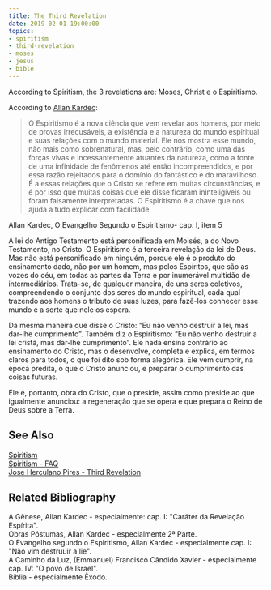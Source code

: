 ```yaml
---
title: The Third Revelation
date: 2019-02-01 19:00:00
topics:
- spiritism
- third-revelation
- moses
- jesus
- bible
---
```


According to Spiritism, the 3 revelations are: Moses, Christ e o Espiritismo.

According to [Allan Kardec](/bio/allan-kardec):

> O Espiritismo é a nova ciência que vem revelar aos homens, por meio de provas irrecusáveis, a existência 
e a natureza do mundo espiritual e suas relações com o mundo material. Ele nos mostra esse mundo, 
não mais como sobrenatural, mas, pelo contrário, como uma das forças vivas e incessantemente atuantes da natureza, 
como a fonte de uma infinidade de fenômenos até então incompreendidos, e por essa razão rejeitados para o domínio do fantástico e do maravilhoso.  
É a essas relações que o Cristo se refere em muitas circunstâncias, e é por isso que muitas coisas 
que ele disse ficaram ininteligíveis ou foram falsamente interpretadas. 
O Espiritismo é a chave que nos ajuda a tudo explicar com facilidade.

Allan Kardec, O Evangelho Segundo o Espiritismo- cap. I, item 5

A lei do Antigo Testamento está personificada em Moisés, a do Novo Testamento, no Cristo. 
O Espiritismo é a terceira revelação da lei de Deus. Mas não está personificado em ninguém, porque ele 
é o produto do ensinamento dado, não por um homem, mas pelos Espíritos, que são as vozes 
do céu, em todas as partes da Terra e por inumerável multidão de intermediários. 
Trata-se, de qualquer maneira, de uns seres coletivos, compreendendo o conjunto dos seres do mundo espiritual, 
cada qual trazendo aos homens o tributo de suas luzes, para fazê-los conhecer esse mundo e a sorte que nele os espera.

Da mesma maneira que disse o Cristo: “Eu não venho destruir a lei, mas dar-lhe cumprimento”. 
Também diz o Espiritismo: “Eu não venho destruir a lei cristã, mas dar-lhe cumprimento”. 
Ele nada ensina contrário ao ensinamento do Cristo, mas o desenvolve, completa e explica, em termos claros 
para todos, o que foi dito sob forma alegórica. Ele vem cumprir, na época predita, o que o Cristo anunciou, 
e preparar o cumprimento das coisas futuras. 

Ele é, portanto, obra do Cristo, que o preside, assim como preside ao que igualmente anunciou: 
a regeneração que se opera e que prepara o Reino de Deus sobre a Terra.

## See Also 
[Spiritism](/spiritism)  
[Spiritism - FAQ](/spiritism/faq)  
[Jose Herculano Pires - Third Revelation](/books/initinite-and-finite/third-revelation)  

## Related Bibliography
A Gênese, Allan Kardec - especialmente: cap. I: "Caráter da Revelação Espírita".  
Obras Póstumas, Allan Kardec - especialmente 2ª Parte.  
O Evangelho segundo o Espiritismo, Allan Kardec - especialmente cap. I: "Não vim destruuir a lie".  
A Caminho da Luz, (Emmanuel) Francisco Cândido Xavier - especialmente cap. IV: "O povo de Israel".  
Bíblia - especialmente Êxodo.  

